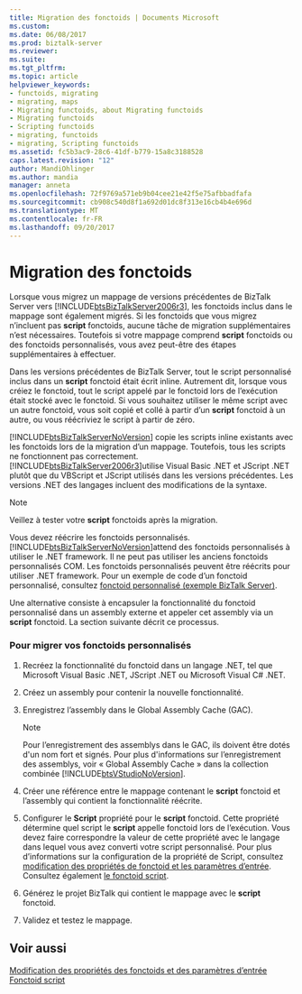 ```yaml
---
title: Migration des fonctoids | Documents Microsoft
ms.custom: 
ms.date: 06/08/2017
ms.prod: biztalk-server
ms.reviewer: 
ms.suite: 
ms.tgt_pltfrm: 
ms.topic: article
helpviewer_keywords:
- functoids, migrating
- migrating, maps
- Migrating functoids, about Migrating functoids
- Migrating functoids
- Scripting functoids
- migrating, functoids
- migrating, Scripting functoids
ms.assetid: fc5b3ac9-28c6-41df-b779-15a8c3188528
caps.latest.revision: "12"
author: MandiOhlinger
ms.author: mandia
manager: anneta
ms.openlocfilehash: 72f9769a571eb9b04cee21e42f5e75afbbadfafa
ms.sourcegitcommit: cb908c540d8f1a692d01dc8f313e16cb4b4e696d
ms.translationtype: MT
ms.contentlocale: fr-FR
ms.lasthandoff: 09/20/2017
---
```

# <a name="migrating-functoids"></a>Migration des fonctoids
Lorsque vous migrez un mappage de versions précédentes de BizTalk Server vers [!INCLUDE[btsBizTalkServer2006r3](../includes/btsbiztalkserver2006r3-md.md)], les fonctoids inclus dans le mappage sont également migrés. Si les fonctoids que vous migrez n’incluent pas **script** fonctoids, aucune tâche de migration supplémentaires n’est nécessaires. Toutefois si votre mappage comprend **script** fonctoids ou des fonctoids personnalisés, vous avez peut-être des étapes supplémentaires à effectuer.  
  
 Dans les versions précédentes de BizTalk Server, tout le script personnalisé inclus dans un **script** fonctoid était écrit inline. Autrement dit, lorsque vous créiez le fonctoid, tout le script appelé par le fonctoid lors de l’exécution était stocké avec le fonctoid. Si vous souhaitez utiliser le même script avec un autre fonctoid, vous soit copié et collé à partir d’un **script** fonctoid à un autre, ou vous réécriviez le script à partir de zéro.  
  
 [!INCLUDE[btsBizTalkServerNoVersion](../includes/btsbiztalkservernoversion-md.md)] copie les scripts inline existants avec les fonctoids lors de la migration d’un mappage. Toutefois, tous les scripts ne fonctionnent pas correctement. [!INCLUDE[btsBizTalkServer2006r3](../includes/btsbiztalkserver2006r3-md.md)]utilise Visual Basic .NET et JScript .NET plutôt que du VBScript et JScript utilisés dans les versions précédentes. Les versions .NET des langages incluent des modifications de la syntaxe.  
  
> [!NOTE]
>  Veillez à tester votre **script** fonctoids après la migration.  
  
 Vous devez réécrire les fonctoids personnalisés. [!INCLUDE[btsBizTalkServerNoVersion](../includes/btsbiztalkservernoversion-md.md)]attend des fonctoids personnalisés à utiliser le .NET framework. Il ne peut pas utiliser les anciens fonctoids personnalisés COM. Les fonctoids personnalisés peuvent être réécrits pour utiliser .NET framework. Pour un exemple de code d’un fonctoid personnalisé, consultez [fonctoid personnalisé (exemple BizTalk Server)](../core/custom-functoid-biztalk-server-sample.md).  
  
 Une alternative consiste à encapsuler la fonctionnalité du fonctoid personnalisé dans un assembly externe et appeler cet assembly via un **script** fonctoid. La section suivante décrit ce processus.  
  
### <a name="to-migrate-your-custom-functoids"></a>Pour migrer vos fonctoids personnalisés  
  
1.  Recréez la fonctionnalité du fonctoid dans un langage .NET, tel que Microsoft Visual Basic .NET, JScript .NET ou Microsoft Visual C# .NET.  
  
2.  Créez un assembly pour contenir la nouvelle fonctionnalité.  
  
3.  Enregistrez l’assembly dans le Global Assembly Cache (GAC).  
  
    > [!NOTE]
    >  Pour l’enregistrement des assemblys dans le GAC, ils doivent être dotés d'un nom fort et signés. Pour plus d'informations sur l’enregistrement des assemblys, voir « Global Assembly Cache » dans la collection combinée [!INCLUDE[btsVStudioNoVersion](../includes/btsvstudionoversion-md.md)].  
  
4.  Créer une référence entre le mappage contenant le **script** fonctoid et l’assembly qui contient la fonctionnalité réécrite.  
  
5.  Configurer le **Script** propriété pour le **script** fonctoid. Cette propriété détermine quel script le **script** appelle fonctoid lors de l’exécution. Vous devez faire correspondre la valeur de cette propriété avec le langage dans lequel vous avez converti votre script personnalisé. Pour plus d’informations sur la configuration de la propriété de Script, consultez [modification des propriétés de fonctoid et les paramètres d’entrée](../core/editing-functoid-properties-and-input-parameters.md). Consultez également [le fonctoid script](../core/scripting-functoid.md).  
  
6.  Générez le projet BizTalk qui contient le mappage avec le **script** fonctoid.  
  
7.  Validez et testez le mappage.  
  
## <a name="see-also"></a>Voir aussi  
 [Modification des propriétés des fonctoids et des paramètres d’entrée](../core/editing-functoid-properties-and-input-parameters.md)   
 [Fonctoid script](../core/scripting-functoid.md)